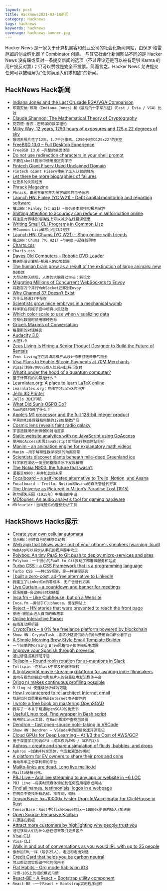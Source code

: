```yaml
---
layout: post
title: Hacknews2021-03-18新闻
category: Hacknews
tags: hacknews
keywords: hacknews
coverage: hacknews-banner.jpg
---
```


Hacker News 是一家关于计算机黑客和创业公司的社会化新闻网站，由保罗·格雷厄姆的创业孵化器 Y Combinator 创建。
与其它社会化新闻网站不同的是 Hacker News 没有踩或反对一条提交新闻的选项（不过评论还是可以被有足够 Karma 的用户投反对票）；只可以赞或是完全不投票。简而言之，Hacker News 允许提交任何可以被理解为“任何满足人们求知欲”的新闻。

## HackNews Hack新闻


- [Indiana Jones and the Last Crusade EGA/VGA Comparison](http://www.superrune.com/tutorials/indy3_ega.php)
- `印第安纳·琼斯（Indiana Jones）和《最后的十字军东征》（East / Esta / VGA）比较`
- [Claude Shannon: The Mathematical Theory of Cryptography](https://evervault.com/papers/shannon)
- `克劳德·香农：密码学的数学理论`
- [Milky Way, 12 years, 1250 hours of exposures and 125 x 22 degrees of sky](https://astroanarchy.blogspot.com/2021/03/gigapixel-mosaic-of-milky-way-1250.html)
- `银河系照片花了12年，1.7千兆像素，1250小时和125x22°的天空`
- [FreeBSD 13.0 – Full Desktop Experience](https://www.tubsta.com/2021/03/freebsd-13-0-full-desktop-experience/)
- `FreeBSD 13.0 –完整的桌面体验`
- [Do not use redirection characters in your shell prompt](https://tanelpoder.com/posts/how-to-stay-safe-in-shell/)
- `不要在shell提示中使用重定向字符`
- [Fintech Giant Fiserv Used Unclaimed Domain](https://krebsonsecurity.com/2021/03/fintech-giant-fiserv-used-unclaimed-domain/)
- `Fintech Giant Fiserv使用了无人认领的域名`
- [Let there be more biographies of failures](https://commonreader.substack.com/p/let-there-be-more-biographies-of)
- `让更多的失败经历`
- [Phrack Magazine](http://phrack.org/issues/69/1.html)
- `Phrack，由黑客编写并为黑客编写的电子杂志`
- [Launch HN: Finley (YC W21) – Debt capital monitoring and reporting software](item?id=26492329)
- `推出HN：Finley（YC W21）–债务资本监控和报告软件`
- [Shifting attention to accuracy can reduce misinformation online](https://www.nature.com/articles/s41586-021-03344-2)
- `将注意力转移到准确性上可以减少在线错误信息`
- [Writing Small CLI Programs in Common Lisp](https://stevelosh.com/blog/2021/03/small-common-lisp-cli-programs/)
- `用Common Lisp编写小型CLI程序`
- [Launch HN: Chums (YC W21) – Shop online with friends](item?id=26493938)
- `推出HN：Chums（YC W21）–与朋友一起在线购物`
- [Charts.css](https://chartscss.org/)
- `Charts.css`
- [Daves Old Computers – Robotic DVD Loader](http://dunfield.classiccmp.org/dvdload/index.htm)
- `戴夫斯旧计算机–机器人DVD加载器`
- [The human brain grew as a result of the extinction of large animals: new paper](https://phys.org/news/2021-03-human-brain-grew-result-extinction.html)
- `大型动物灭绝后，人类的大脑得以生长：新论文`
- [Migrating Millions of Concurrent WebSockets to Envoy](https://slack.engineering/migrating-millions-of-concurrent-websockets-to-envoy/)
- `将数百万个并行WebSocket迁移到Envoy`
- [Why Channel 37 Doesn’t Exist](https://www.vice.com/en/article/dy8by7/why-channel-37-doesnt-exist-and-what-it-has-to-do-with-aliens)
- `为什么频道37不存在`
- [Scientists grow mice embryos in a mechanical womb](https://www.nytimes.com/2021/03/17/health/mice-artificial-uterus.html)
- `科学家在机械子宫中培育小鼠胚胎`
- [Which color scale to use when visualizing data](https://blog.datawrapper.de/which-color-scale-to-use-in-data-vis/)
- `可视化数据时使用哪种色标`
- [Grice’s Maxims of Conversation](https://effectiviology.com/principles-of-effective-communication/)
- `格里斯的对话格言`
- [Audacity 3.0](https://www.audacityteam.org/audacity-3-0-0-released/)
- `大胆3.0`
- [Zeus Living Is Hiring a Senior Product Designer to Build the Future of Rentals](https://jobs.lever.co/zeus/37f99a58-f1ea-413f-857b-7bd5efb285a8)
- `Zeus Living正在聘请高级产品设计师来打造未来的租金`
- [Visa Plans to Enable Bitcoin Payments at 70M Merchants](https://www.btctimes.com/news/visa-plans-to-enable-bitcoin-purchases)
- `Visa计划在7000万商人处启用比特币支付`
- [What’s under the hood of a quantum computer?](https://physicstoday.scitation.org/do/10.1063/PT.6.1.20210305a/full/)
- `量子计算机的内幕是什么？`
- [Learnlatex.org: A place to learn LaTeX online](https://www.learnlatex.org/en/)
- `Learnlatex.org：在线学习LaTeX的地方`
- [Jello 3D Printer](https://spritesmods.com/?art=jello3dprinter)
- `Jello 3D打印机`
- [What Did Sun’s OSPO Do?](https://meshedinsights.com/2021/03/16/what-did-suns-ospo-do/)
- `Sun的OSPO做了什么？`
- [Apple’s M1 processor and the full 128-bit integer product](https://lemire.me/blog/2021/03/17/apples-m1-processor-and-the-full-128-bit-integer-product/)
- `苹果的M1处理器和完整的128位整数产品`
- [Cosmic lens reveals faint radio galaxy](https://phys.org/news/2021-03-cosmic-lens-reveals-faint-radio.html)
- `宇宙透镜揭示出微弱的射电星系`
- [Static website analytics with no JavaScript using GoAccess](https://blog.bitgate.cz/static-site-analytics-with-nginx-goaccess-no-js/)
- `使用GoAccess无需JavaScript即可进行静态网站分析`
- [Manim – an animation engine for explanatory math videos](https://3b1b.github.io/manim/index.html)
- `Manim –用于解释性数学视频的动画引擎`
- [Scientists discover plants beneath mile-deep Greenland ice](https://www.sciencedaily.com/releases/2021/03/210315165639.htm)
- `科学家在深达一英里的格陵兰冰下发现植物`
- [The Nokia N900: the future that wasn’t](https://www.osnews.com/story/133160/the-nokia-n900-the-future-that-wasnt/)
- `诺基亚N900：并非如此的未来`
- [Focalboard – a self-hosted alternative to Trello, Notion, and Asana](https://www.focalboard.com/)
- `Focalboard – Trello，Notion和Asana的自托管替代方案`
- [The Universe as Pictured in Milton’s Paradise Lost (1915)](https://publicdomainreview.org/collection/the-universe-as-pictured-in-miltons-paradise-lost)
- `弥尔顿失乐园（1915年）中描绘的宇宙`
- [MDfourier: An audio analysis tool for gaming hardware](http://junkerhq.net/MDFourier/)
- `MDfourier：游戏硬件的音频分析工具`


## HackShows Hacks展示

- [ Create your own cellular automata](http://aperocky.com/cellular-automata/)
- `显示HN：创建自己的细胞自动机`
- [ Web app that blows water out of your phone's speakers (warning: loud)](https://fixmyspeakers.com)
- `WebApp可以将水从手机的扬声器中吹走`
- [ Polybox: An tiny PaaS to Git push to deploy micro-services and sites](https://github.com/mardix/polybox)
- `Polybox：一个很小的PaaS to Git推动了部署微服务和站点`
- [ Turbo CSS – a CSS Framework that is a programming language](https://boomla.com/turbo-css)
- `Turbo CSS –一种CSS框架，是一种编程语言`
- [ I built a zero-cost, ad-free alternative to LinkedIn](http://sellff.com)
- `我建立了LinkedIn的零成本，无广告替代方案`
- [ Live Curtain – a countdown and banner for meetings](https://livecurtain.com)
- `现场帷幕–会议倒计时和横幅`
- [ Inca.fm – Like Clubhouse, but on a Website](https://www.inca.fm/?s=hn)
- `Inca.fm –类似于Clubhouse，但在网站上`
- [ Reject – HN stories that were prevented to reach the front page](https://rejected.substack.com/)
- `拒绝-被阻止进入首页的HN故事`
- [ Online Interactive Parser](https://fransfaase.github.io/ParserWorkshop/Online_inter_parser.html)
- `在线互动解析器`
- [ CryptoTask – a 0% fee freelance platform powered by blockchain](https://about.cryptotask.org/)
- `Show HN：CryptoTask –由区块链提供动力的0％费用自由职业者平台`
- [ A Simple Morning Brew Style Email Template Builder](https://brewymail.vercel.app/)
- `一个简单的Morning Brew风格电子邮件模板生成器`
- [ Improve your Spanish through proverbs](https://www.dicho.org/allproverbs)
- `通过谚语提高西班牙语`
- [ Tellspin – Round robin rotation for at-mentions in Slack](https://tellspin.app)
- `Tellspin –在Slack中提及的循环旋转`
- [ A lightweight movie streaming platform for aspiring indie filmmakers](https://indiefilms.surf)
- `面向有抱负的独立电影制片人的轻量级电影流媒体平台`
- [ O(log n) makes continuous profiling possible](https://github.com/pyroscope-io/pyroscope/blob/main/docs/storage-design.md)
- `O（log n）使连续分析成为可能`
- [ How I volunteered to re-architect Internet email](https://changelog.com/posts/how-i-volunteered-to-rearchitect-internet-email)
- `我是如何自愿重新构造Internet电子邮件的`
- [ I wrote a free book on mastering OpenSCAD](https://mastering-openscad.eu/)
- `我写了一本关于精通OpenSCAD的免费书`
- [ Useful Linux tool, Find wrapper in Bash script](https://github.com/abdulbadii/find-list-search-filter-filesystem-thoroughly)
- `有用的Linux工具，在Bash脚本中查找包装器`
- [ Dendron – fast open-source note-taking in VSCode](https://wiki.dendron.so/)
- `Show HN：Dendron – VSCode中的超级快速开源笔记`
- [ Cloud GPUs for Deep Learning – At 1/3 the Cost of AWS/GCP](https://gpu.land/)
- `用于深度学习的云GPU –成本仅为AWS / GCP的1/3`
- [ Aphros – create and share a simulation of fluids, bubbles, and drops](https://cselab.github.io/aphros/wasm/aphros.html)
- `Aphros –创建并共享流体，气泡和液滴的模拟`
- [ A platform for EV owners to share their pros and cons](https://www.myevreview.com)
- `电动车车主分享利弊的平台`
- [ Mailto-links are dead. Long live mailto.id](https://mailto.id/)
- `Mailto链接已死。 `
- [ PBJ Live – Add live streaming to any app or website in ~6 LOC](https://pbj.live/)
- `PBJ Live –将实时流媒体添加到任何应用程序或网站`
- [ Find all names, testimonials, logos in a webpage](http://findcustomersweb-production.eba-rfkphe2n.us-west-2.elasticbeanstalk.com/)
- `在网页中查找所有名称，推荐词，徽标`
- [ TensorBase: 5x~10000x Faster Drop-In/Accelerator for ClickHouse in Rust](https://tensorbase.io/2021/03/16/announce_base_fe.html)
- `TensorBase：Rust中ClickHouse的5x〜10000x更快的插入/加速器`
- [ Open Source Recursive Kanban](https://github.com/hpennington/kanception)
- `开源递归看板`
- [ Attract more customers by highlighting why people trust you](http://shoutout.so/)
- `通过强调人们为什么信任您来吸引更多客户`
- [ Visa-CLI](https://github.com/rand-net/visa-cli)
- `Visa-CLI`
- [ Walk in and out of conversations as you would IRL with up to 25 people](https://links.scena360.com/ImdC13)
- `像参加IRL一样（最多25人），走进和走出对话`
- [ Credit Card that helps you be carbon neutral](https://www.carbongreen.app/)
- `可以帮助您实现碳中和的信用卡`
- [ Flat Habits – Org mode habits on iOS](http://xenodium.com/flat-habits-for-ios)
- `习惯-iOS上的组织模式习惯`
- [ React-BE – A React + Bootstrap utility component](https://www.npmjs.com/package/@orizens/react-be)
- `React-BE –一个React + Bootstrap实用程序组件`


